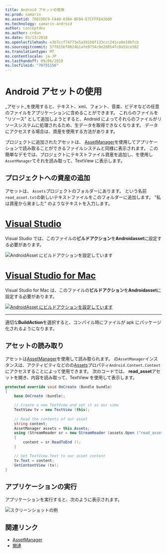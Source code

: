 ```yaml
---
title: Android アセットの使用
ms.prod: xamarin
ms.assetid: 70ECDDC9-FA40-03B4-BF04-E7CFFFE4260D
ms.technology: xamarin-android
author: conceptdev
ms.author: crdun
ms.date: 03/13/2018
ms.openlocfilehash: e3b7ccf74773e5a391b8f133ccc241ca0e18bfcb
ms.sourcegitcommit: 57f815bf0024b1afe9754c0e28054fc0a53ce302
ms.translationtype: MT
ms.contentlocale: ja-JP
ms.lasthandoff: 09/06/2019
ms.locfileid: "70755156"
---
```

# <a name="using-android-assets"></a>Android アセットの使用

_アセット_を使用すると、テキスト、xml、フォント、音楽、ビデオなどの任意のファイルをアプリケーションに含めることができます。 これらのファイルを "リソース" として追加しようとすると、Android によってそれらのファイルがリソースシステムに処理されるため、生データを取得できなくなります。 データにアクセスする場合は、資産を使用する方法があります。

プロジェクトに追加されたアセットは、 [AssetManager](xref:Android.Content.Res.AssetManager)を使用してアプリケーションで読み取ることができるファイルシステムと同様に表示されます。
この簡単なデモでは、プロジェクトにテキストファイル資産を追加し、を使用し`AssetManager`てそれを読み取って、TextView に表示します。

## <a name="add-asset-to-project"></a>プロジェクトへの資産の追加

アセットは、 `Assets`プロジェクトのフォルダーにあります。 という名前`read_asset.txt`の新しいテキストファイルをこのフォルダーに追加します。 "私は資産から来ました" のようなテキストを入力します。

# <a name="visual-studiotabwindows"></a>[Visual Studio](#tab/windows)

Visual Studio では、このファイルの**ビルドアクション**を**Androidasset**に設定する必要があります。

![AndroidAsset にビルドアクションを設定しています](android-assets-images/asset-properties-vs.png) 

# <a name="visual-studio-for-mactabmacos"></a>[Visual Studio for Mac](#tab/macos)

Visual Studio for Mac は、このファイルの**ビルドアクション**を**Androidasset**に設定する必要があります。

[![AndroidAsset にビルドアクションを設定しています](android-assets-images/asset-properties-xs-sml.png)](android-assets-images/asset-properties-xs.png#lightbox)

-----

適切な**BuildAction**を選択すると、コンパイル時にファイルが apk にパッケージ化されるようになります。

## <a name="reading-assets"></a>アセットの読み取り

アセットは[AssetManager](xref:Android.Content.Res.AssetManager)を使用して読み取られます。 の`AssetManager`インスタンスは、アクティビティなどのの[Assets](xref:Android.Content.Context.Assets)プロパティ`Android.Content.Context`にアクセスすることによって使用できます。
次のコードでは、 **read_asset**アセットを開き、内容を読み取って、TextView を使用して表示します。

```csharp
protected override void OnCreate (Bundle bundle)
{
    base.OnCreate (bundle);

    // Create a new TextView and set it as our view
    TextView tv = new TextView (this);
    
    // Read the contents of our asset
    string content;
    AssetManager assets = this.Assets;
    using (StreamReader sr = new StreamReader (assets.Open ("read_asset.txt")))
    {
        content = sr.ReadToEnd ();
    }

    // Set TextView.Text to our asset content
    tv.Text = content;
    SetContentView (tv);
}
```

## <a name="running-the-application"></a>アプリケーションの実行

アプリケーションを実行すると、次のように表示されます。

![スクリーンショットの例](android-assets-images/screenshot.png)

## <a name="related-links"></a>関連リンク

- [AssetManager](xref:Android.Content.Res.AssetManager)
- [関連](xref:Android.Content.Context)
